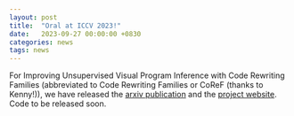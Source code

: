 ```yaml
---
layout: post
title:  "Oral at ICCV 2023!"
date:   2023-09-27 00:00:00 +0830
categories: news
tags: news
---
```


For Improving Unsupervised Visual Program Inference with Code Rewriting Families (abbreviated to Code Rewriting Families or CoReF (thanks to Kenny!)), we have released the [arxiv publication](https://arxiv.org/abs/2309.14972) and the [project website](https://bardofcodes.github.io/coref/). Code to be released soon.